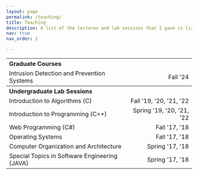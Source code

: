 ```yaml
---
layout: page
permalink: /teaching/
title: Teaching
description: A list of the lectures and lab sessions that I gave is listed.
nav: true
nav_order: 2

---
```


<table style="width: 100%; border-collapse: collapse;">
  <tr>
    <th colspan="2" style="text-align: left;">Graduate Courses</th>
  </tr>
  <tr>
    <td style="text-align: left;">Intrusion Detection and Prevention Systems</td>
    <td style="text-align: right;">Fall '24</td>
  </tr>
  <tr>
    <th colspan="2" style="text-align: left;">Undergraduate Lab Sessions</th>
  </tr>
  <tr>
    <td style="text-align: left;">Introduction to Algorithms (C)</td>
    <td style="text-align: right;">Fall '19, '20, '21, '22</td>
  </tr>
  <tr>
    <td style="text-align: left;">Introduction to Programming (C++)</td>
    <td style="text-align: right;">Spring '19, '20, '21, '22</td>
  </tr>
  <tr>
    <td style="text-align: left;">Web Programming (C#)</td>
    <td style="text-align: right;">Fall '17, '18</td>
  </tr>
  <tr>
    <td style="text-align: left;">Operating Systems</td>
    <td style="text-align: right;">Fall '17, '18</td>
  </tr>
  <tr>
    <td style="text-align: left;">Computer Organization and Architecture</td>
    <td style="text-align: right;">Spring '17, '18</td>
  </tr>
  <tr>
    <td style="text-align: left;">Special Topics in Software Engineering (JAVA)</td>
    <td style="text-align: right;">Spring '17, '18</td>
  </tr>
</table>
